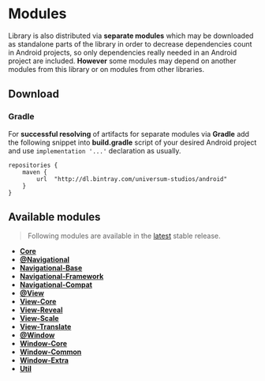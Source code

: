 Modules
===============

Library is also distributed via **separate modules** which may be downloaded as standalone parts of
the library in order to decrease dependencies count in Android projects, so only dependencies really
needed in an Android project are included. **However** some modules may depend on another modules
from this library or on modules from other libraries.

## Download ##

### Gradle ###

For **successful resolving** of artifacts for separate modules via **Gradle** add the following snippet
into **build.gradle** script of your desired Android project and use `implementation '...'` declaration
as usually.

    repositories {
        maven {
            url  "http://dl.bintray.com/universum-studios/android"
        }
    }

## Available modules ##
> Following modules are available in the [latest](https://github.com/universum-studios/android_transitions/releases "Releases page") stable release.

- **[Core](https://github.com/universum-studios/android_transitions/tree/master/library-core)**
- **[@Navigational](https://github.com/universum-studios/android_transitions/tree/master/library-navigational_group)**
- **[Navigational-Base](https://github.com/universum-studios/android_transitions/tree/master/library-navigational-base)**
- **[Navigational-Framework](https://github.com/universum-studios/android_transitions/tree/master/library-navigational-framework)**
- **[Navigational-Compat](https://github.com/universum-studios/android_transitions/tree/master/library-navigational-compat)**
- **[@View](https://github.com/universum-studios/android_transitions/tree/master/library-view_group)**
- **[View-Core](https://github.com/universum-studios/android_transitions/tree/master/library-view-core)**
- **[View-Reveal](https://github.com/universum-studios/android_transitions/tree/master/library-view-reveal)**
- **[View-Scale](https://github.com/universum-studios/android_transitions/tree/master/library-view-scale)**
- **[View-Translate](https://github.com/universum-studios/android_transitions/tree/master/library-view-translate)**
- **[@Window](https://github.com/universum-studios/android_transitions/tree/master/library-window_group)**
- **[Window-Core](https://github.com/universum-studios/android_transitions/tree/master/library-window-core)**
- **[Window-Common](https://github.com/universum-studios/android_transitions/tree/master/library-window-common)**
- **[Window-Extra](https://github.com/universum-studios/android_transitions/tree/master/library-window-extra)**
- **[Util](https://github.com/universum-studios/android_transitions/tree/master/library-util)**
